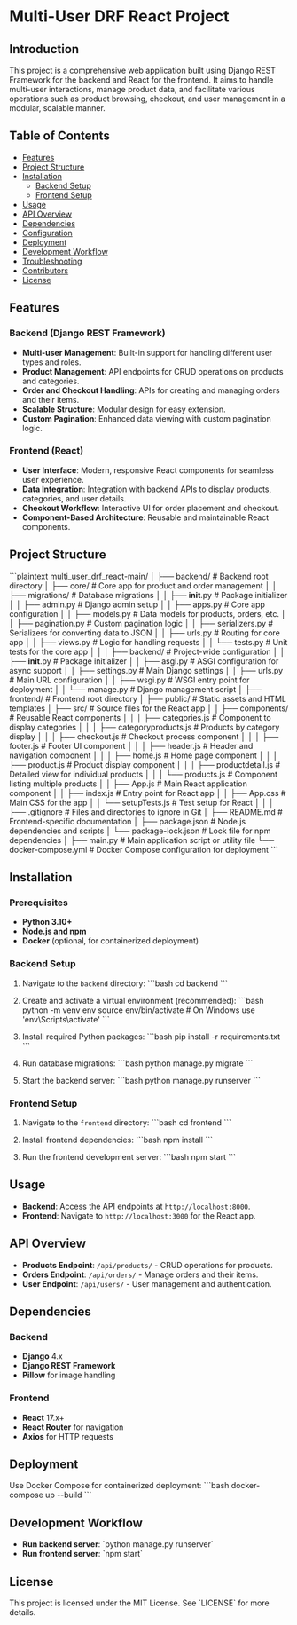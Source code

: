
# Multi-User DRF React Project

## Introduction

This project is a comprehensive web application built using Django REST Framework for the backend and React for the frontend. It aims to handle multi-user interactions, manage product data, and facilitate various operations such as product browsing, checkout, and user management in a modular, scalable manner.

## Table of Contents

- [Features](#features)
- [Project Structure](#project-structure)
- [Installation](#installation)
  - [Backend Setup](#backend-setup)
  - [Frontend Setup](#frontend-setup)
- [Usage](#usage)
- [API Overview](#api-overview)
- [Dependencies](#dependencies)
- [Configuration](#configuration)
- [Deployment](#deployment)
- [Development Workflow](#development-workflow)
- [Troubleshooting](#troubleshooting)
- [Contributors](#contributors)
- [License](#license)

## Features

### Backend (Django REST Framework)
- **Multi-user Management**: Built-in support for handling different user types and roles.
- **Product Management**: API endpoints for CRUD operations on products and categories.
- **Order and Checkout Handling**: APIs for creating and managing orders and their items.
- **Scalable Structure**: Modular design for easy extension.
- **Custom Pagination**: Enhanced data viewing with custom pagination logic.

### Frontend (React)
- **User Interface**: Modern, responsive React components for seamless user experience.
- **Data Integration**: Integration with backend APIs to display products, categories, and user details.
- **Checkout Workflow**: Interactive UI for order placement and checkout.
- **Component-Based Architecture**: Reusable and maintainable React components.

## Project Structure

\`\`\`plaintext
multi_user_drf_react-main/
│
├── backend/                                 # Backend root directory
│   ├── core/                                # Core app for product and order management
│   │   ├── migrations/                      # Database migrations
│   │   ├── __init__.py                      # Package initializer
│   │   ├── admin.py                         # Django admin setup
│   │   ├── apps.py                          # Core app configuration
│   │   ├── models.py                        # Data models for products, orders, etc.
│   │   ├── pagination.py                    # Custom pagination logic
│   │   ├── serializers.py                   # Serializers for converting data to JSON
│   │   ├── urls.py                          # Routing for core app
│   │   ├── views.py                         # Logic for handling requests
│   │   └── tests.py                         # Unit tests for the core app
│   │
│   ├── backend/                             # Project-wide configuration
│   │   ├── __init__.py                      # Package initializer
│   │   ├── asgi.py                          # ASGI configuration for async support
│   │   ├── settings.py                      # Main Django settings
│   │   ├── urls.py                          # Main URL configuration
│   │   ├── wsgi.py                          # WSGI entry point for deployment
│   │   └── manage.py                        # Django management script
│
├── frontend/                                # Frontend root directory
│   ├── public/                              # Static assets and HTML templates
│   ├── src/                                 # Source files for the React app
│   │   ├── components/                      # Reusable React components
│   │   │   ├── categories.js                # Component to display categories
│   │   │   ├── categoryproducts.js          # Products by category display
│   │   │   ├── checkout.js                  # Checkout process component
│   │   │   ├── footer.js                    # Footer UI component
│   │   │   ├── header.js                    # Header and navigation component
│   │   │   ├── home.js                      # Home page component
│   │   │   ├── product.js                   # Product display component
│   │   │   ├── productdetail.js             # Detailed view for individual products
│   │   │   └── products.js                  # Component listing multiple products
│   │   ├── App.js                           # Main React application component
│   │   ├── index.js                         # Entry point for React app
│   │   ├── App.css                          # Main CSS for the app
│   │   └── setupTests.js                    # Test setup for React
│   │
│   ├── .gitignore                           # Files and directories to ignore in Git
│   ├── README.md                            # Frontend-specific documentation
│   ├── package.json                         # Node.js dependencies and scripts
│   └── package-lock.json                    # Lock file for npm dependencies
│
├── main.py                                  # Main application script or utility file
└── docker-compose.yml                       # Docker Compose configuration for deployment
\`\`\`

## Installation

### Prerequisites
- **Python 3.10+**
- **Node.js and npm**
- **Docker** (optional, for containerized deployment)

### Backend Setup
1. Navigate to the `backend` directory:
   \`\`\`bash
   cd backend
   \`\`\`

2. Create and activate a virtual environment (recommended):
   \`\`\`bash
   python -m venv env
   source env/bin/activate  # On Windows use 'env\Scripts\activate'
   \`\`\`

3. Install required Python packages:
   \`\`\`bash
   pip install -r requirements.txt
   \`\`\`

4. Run database migrations:
   \`\`\`bash
   python manage.py migrate
   \`\`\`

5. Start the backend server:
   \`\`\`bash
   python manage.py runserver
   \`\`\`

### Frontend Setup
1. Navigate to the `frontend` directory:
   \`\`\`bash
   cd frontend
   \`\`\`

2. Install frontend dependencies:
   \`\`\`bash
   npm install
   \`\`\`

3. Run the frontend development server:
   \`\`\`bash
   npm start
   \`\`\`

## Usage

- **Backend**: Access the API endpoints at `http://localhost:8000`.
- **Frontend**: Navigate to `http://localhost:3000` for the React app.

## API Overview

- **Products Endpoint**: `/api/products/` - CRUD operations for products.
- **Orders Endpoint**: `/api/orders/` - Manage orders and their items.
- **User Endpoint**: `/api/users/` - User management and authentication.

## Dependencies

### Backend
- **Django** 4.x
- **Django REST Framework**
- **Pillow** for image handling

### Frontend
- **React** 17.x+
- **React Router** for navigation
- **Axios** for HTTP requests

## Deployment

Use Docker Compose for containerized deployment:
\`\`\`bash
docker-compose up --build
\`\`\`

## Development Workflow

- **Run backend server**: \`python manage.py runserver\`
- **Run frontend server**: \`npm start\`

## License

This project is licensed under the MIT License. See \`LICENSE\` for more details.
